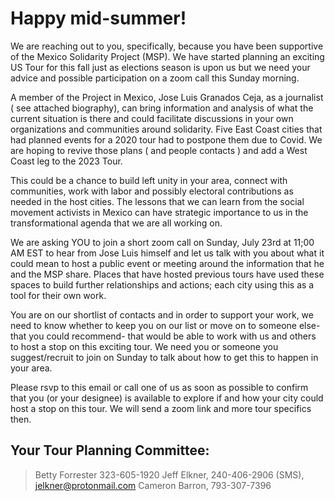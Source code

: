 # Happy mid-summer!

We are reaching out to you, specifically, because you have been supportive of
the Mexico Solidarity Project (MSP). We have started planning an exciting US
Tour for this fall just as elections season is upon us but we need your advice
and possible participation on a zoom call this Sunday morning.

A member of the Project in Mexico, Jose Luis Granados Ceja, as a journalist (
see attached biography), can bring information and analysis of what the current
situation is there and could facilitate discussions in your own organizations
and communities around solidarity. Five East Coast cities that had planned
events for a 2020 tour had to postpone them due to Covid. We are hoping to
revive those plans ( and people contacts ) and add a West Coast leg to the 2023
Tour.

This could be a chance to build left unity in your area, connect with
communities, work with labor and possibly electoral contributions as needed in
the host cities. The lessons that we can learn from the social movement
activists in Mexico can have strategic importance to us in the transformational
agenda that we are all working on.

We are asking YOU to join a short zoom call on Sunday, July 23rd at 11;00 AM
EST to hear from Jose Luis himself and let us talk with you about what it could
mean to host a public event or meeting around the information that he and the
MSP share. Places that have hosted previous tours have used these spaces to
build further relationships and actions; each city using this as a tool for
their own work.

You are on our shortlist of contacts and in order to support your work, we need
to know whether to keep you on our list or move on to someone else- that you
could recommend- that would be able to work with us and others to host a stop
on this exciting tour. We need you or someone you suggest/recruit to join on
Sunday to talk about how to get this to happen in your area.

Please rsvp to this email or call one of us as soon as possible to confirm that
you (or your designee) is available to explore if and how your city could host
a stop on this tour. We will send a zoom link and more tour specifics then.

## Your Tour Planning Committee:

> Betty Forrester 323-605-1920
> Jeff Elkner, 240-406-2906 (SMS), jelkner@protonmail.com
> Cameron Barron, 793-307-7396
